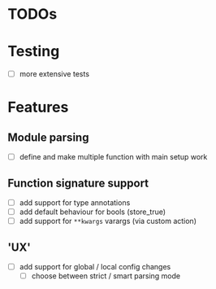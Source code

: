 #  TODOs

# Testing
- [ ] more extensive tests

# Features
## Module parsing
- [ ] define and make multiple function with main setup work

## Function signature support
- [ ] add support for type annotations
- [ ] add default behaviour for bools (store_true)
- [ ] add support for `**kwargs` varargs (via custom action)

## 'UX'
- [ ] add support for global / local config changes
  - [ ] choose between strict / smart parsing mode